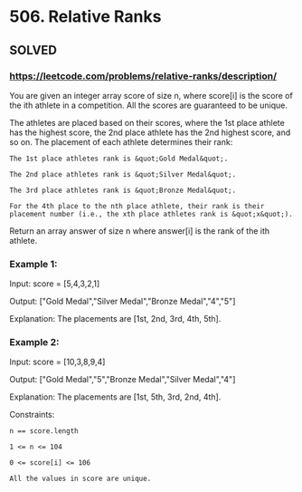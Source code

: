 # 506. Relative Ranks

## SOLVED
### https://leetcode.com/problems/relative-ranks/description/
You are given an integer array score of size n, where score[i] is the score of the ith athlete in a competition. All the scores are guaranteed to be unique.



The athletes are placed based on their scores, where the 1st place athlete has the highest score, the 2nd place athlete has the 2nd highest score, and so on. The placement of each athlete determines their rank:





	The 1st place athletes rank is &quot;Gold Medal&quot;.

	The 2nd place athletes rank is &quot;Silver Medal&quot;.

	The 3rd place athletes rank is &quot;Bronze Medal&quot;.

	For the 4th place to the nth place athlete, their rank is their placement number (i.e., the xth place athletes rank is &quot;x&quot;).





Return an array answer of size n where answer[i] is the rank of the ith athlete.





### Example 1:





Input: score = [5,4,3,2,1]


Output: [&quot;Gold Medal&quot;,&quot;Silver Medal&quot;,&quot;Bronze Medal&quot;,&quot;4&quot;,&quot;5&quot;]



Explanation: The placements are [1st, 2nd, 3rd, 4th, 5th].



### Example 2:





Input: score = [10,3,8,9,4]


Output: [&quot;Gold Medal&quot;,&quot;5&quot;,&quot;Bronze Medal&quot;,&quot;Silver Medal&quot;,&quot;4&quot;]



Explanation: The placements are [1st, 5th, 3rd, 2nd, 4th].









Constraints:





	n == score.length

	1 <= n <= 104

	0 <= score[i] <= 106

	All the values in score are unique.



